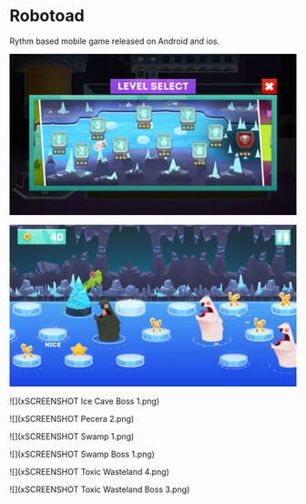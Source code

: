 # Robotoad
Rythm based mobile game released on Android and ios.

![](SCREENSHOT-0001.png)

![](xSCREENSHOT%20Ice%20Cave%201.png)

![](xSCREENSHOT Ice Cave Boss 1.png)

![](xSCREENSHOT Pecera 2.png)

![](xSCREENSHOT Swamp 1.png)

![](xSCREENSHOT Swamp Boss 1.png)

![](xSCREENSHOT Toxic Wasteland 4.png)

![](xSCREENSHOT Toxic Wasteland Boss 3.png)
